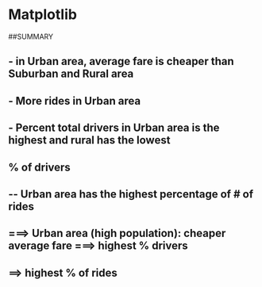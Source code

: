 # Matplotlib

##SUMMARY
##  - in Urban area, average fare is cheaper than Suburban and Rural area
## -  More rides in Urban area

##  -  Percent total drivers in Urban area is the highest and rural has the lowest 
##   % of drivers

## -- Urban area has the highest percentage of # of rides

## ===> Urban area (high population): cheaper average fare ===> highest % drivers
## ==> highest % of rides
